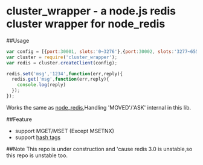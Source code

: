 cluster_wrapper - a node.js redis cluster wrapper for node_redis
============================


##Usage
```js
var config = [{port:30001, slots:'0~3276'},{port:30002, slots:'3277~6553'},{port:30003, slots:'6554~9829'},{port:30004, slots:'9830~13106'},{port:30005, slots:'13106~16383'} ]
var cluster = require('cluster_wrapper');
var redis = cluster.createClient(config);

redis.set('msg','1234',function(err,reply){
  redis.get('msg',function(err,reply){
    console.log(reply)
  });
});
```
Works the same as [node_redis](https://github.com/mranney/node_redis),Handling 'MOVED'/'ASK' internal in this lib.

##Feature
 * support MGET/MSET (Except MSETNX)
 * support [hash tags](http://redis.io/topics/cluster-spec#implemented-subset)


##Note
This repo is under construction and 'cause redis 3.0 is unstable,so this repo is unstable too.
